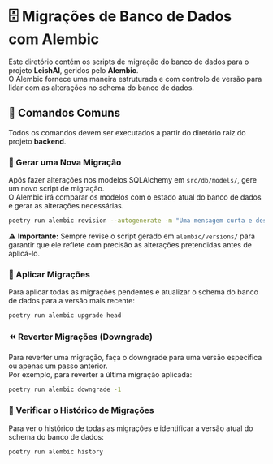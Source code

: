 # 🗄️ Migrações de Banco de Dados com Alembic

Este diretório contém os scripts de migração do banco de dados para o projeto **LeishAI**, geridos pelo **Alembic**.  
O Alembic fornece uma maneira estruturada e com controlo de versão para lidar com as alterações no schema do banco de dados.

## 🔧 Comandos Comuns

Todos os comandos devem ser executados a partir do diretório raiz do projeto **backend**.

### 🧩 Gerar uma Nova Migração

Após fazer alterações nos modelos SQLAlchemy em `src/db/models/`, gere um novo script de migração.  
O Alembic irá comparar os modelos com o estado atual do banco de dados e gerar as alterações necessárias.

```bash
poetry run alembic revision --autogenerate -m "Uma mensagem curta e descritiva sobre as alterações"
```

⚠️ **Importante:** Sempre revise o script gerado em `alembic/versions/` para garantir que ele reflete com precisão as alterações pretendidas antes de aplicá-lo.

### 🚀 Aplicar Migrações

Para aplicar todas as migrações pendentes e atualizar o schema do banco de dados para a versão mais recente:

```bash
poetry run alembic upgrade head
```

### ⏪ Reverter Migrações (Downgrade)

Para reverter uma migração, faça o downgrade para uma versão específica ou apenas um passo anterior.  
Por exemplo, para reverter a última migração aplicada:

```bash
poetry run alembic downgrade -1
```

### 📜 Verificar o Histórico de Migrações

Para ver o histórico de todas as migrações e identificar a versão atual do schema do banco de dados:

```bash
poetry run alembic history
```
